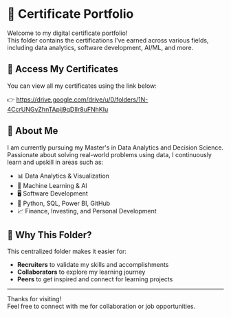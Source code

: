# 📜 Certificate Portfolio

Welcome to my digital certificate portfolio!  
This folder contains the certifications I've earned across various fields, including data analytics, software development, AI/ML, and more.

## 🔗 Access My Certificates

You can view all my certificates using the link below:

👉 https://drive.google.com/drive/u/0/folders/1N-4CcrUNGyZhnTApij9qDIIr8uFNhKIu

## 🧠 About Me

I am currently pursuing my Master's in Data Analytics and Decision Science.  
Passionate about solving real-world problems using data, I continuously learn and upskill in areas such as:

- 📊 Data Analytics & Visualization  
- 🧠 Machine Learning & AI  
- 🖥️ Software Development  
- 🧰 Python, SQL, Power BI, GitHub  
- 📈 Finance, Investing, and Personal Development  

## 📌 Why This Folder?

This centralized folder makes it easier for:
- **Recruiters** to validate my skills and accomplishments  
- **Collaborators** to explore my learning journey  
- **Peers** to get inspired and connect for learning projects  

---

Thanks for visiting!  
Feel free to connect with me for collaboration or job opportunities.
